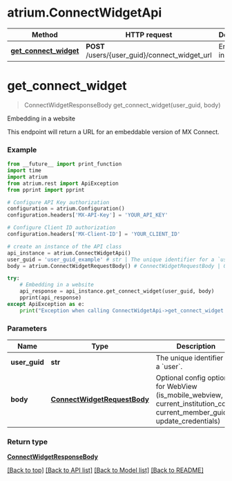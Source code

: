 # atrium.ConnectWidgetApi

Method | HTTP request | Description
------------- | ------------- | -------------
[**get_connect_widget**](ConnectWidgetApi.md#get_connect_widget) | **POST** /users/{user_guid}/connect_widget_url | Embedding in a website


# **get_connect_widget**
> ConnectWidgetResponseBody get_connect_widget(user_guid, body)

Embedding in a website

This endpoint will return a URL for an embeddable version of MX Connect.

### Example
```python
from __future__ import print_function
import time
import atrium
from atrium.rest import ApiException
from pprint import pprint

# Configure API Key authorization
configuration = atrium.Configuration()
configuration.headers['MX-API-Key'] = 'YOUR_API_KEY'

# Configure Client ID authorization
configuration.headers['MX-Client-ID'] = 'YOUR_CLIENT_ID'

# create an instance of the API class
api_instance = atrium.ConnectWidgetApi()
user_guid = 'user_guid_example' # str | The unique identifier for a `user`.
body = atrium.ConnectWidgetRequestBody() # ConnectWidgetRequestBody | Optional config options for WebView (is_mobile_webview, current_institution_code, current_member_guid, update_credentials)

try:
    # Embedding in a website
    api_response = api_instance.get_connect_widget(user_guid, body)
    pprint(api_response)
except ApiException as e:
    print("Exception when calling ConnectWidgetApi->get_connect_widget: %s\n" % e)
```

### Parameters

Name | Type | Description  | Notes
------------- | ------------- | ------------- | -------------
 **user_guid** | **str**| The unique identifier for a &#x60;user&#x60;. | 
 **body** | [**ConnectWidgetRequestBody**](ConnectWidgetRequestBody.md)| Optional config options for WebView (is_mobile_webview, current_institution_code, current_member_guid, update_credentials) | 

### Return type

[**ConnectWidgetResponseBody**](ConnectWidgetResponseBody.md)

[[Back to top]](#) [[Back to API list]](../README.md#documentation-for-api-endpoints) [[Back to Model list]](../README.md#documentation-for-models) [[Back to README]](../README.md)

